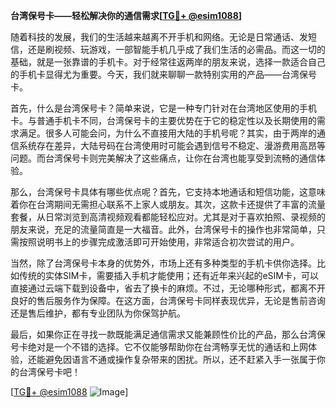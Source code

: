 **台湾保号卡——轻松解决你的通信需求[[TG💪+ @esim1088](https://t.me/s/esim1088)]**

随着科技的发展，我们的生活越来越离不开手机和网络。无论是日常通话、发短信，还是刷视频、玩游戏，一部智能手机几乎成了我们生活的必需品。而这一切的基础，就是一张靠谱的手机卡。对于经常往返两岸的朋友来说，选择一款适合自己的手机卡显得尤为重要。今天，我们就来聊聊一款特别实用的产品——台湾保号卡。

首先，什么是台湾保号卡？简单来说，它是一种专门针对在台湾地区使用的手机卡。与普通手机卡不同，台湾保号卡的主要优势在于它的稳定性以及长期使用的需求满足。很多人可能会问，为什么不直接用大陆的手机号呢？其实，由于两岸的通信系统存在差异，大陆号码在台湾使用时可能会遇到信号不稳定、漫游费用高昂等问题。而台湾保号卡则完美解决了这些痛点，让你在台湾也能享受到流畅的通信体验。

那么，台湾保号卡具体有哪些优点呢？首先，它支持本地通话和短信功能，这意味着你在台湾期间无需担心联系不上家人或朋友。其次，这款卡还提供了丰富的流量套餐，从日常浏览到高清视频观看都能轻松应对。尤其是对于喜欢拍照、录视频的朋友来说，充足的流量简直是一大福音。此外，台湾保号卡的操作也非常简单，只需按照说明书上的步骤完成激活即可开始使用，非常适合初次尝试的用户。

当然，除了台湾保号卡本身的优势外，市场上还有多种类型的手机卡供你选择。比如传统的实体SIM卡，需要插入手机才能使用；还有近年来兴起的eSIM卡，可以直接通过云端下载到设备中，省去了换卡的麻烦。不过，无论哪种形式，都离不开良好的售后服务作为保障。在这方面，台湾保号卡同样表现优异，无论是售前咨询还是售后维护，都有专业团队为你保驾护航。

最后，如果你正在寻找一款既能满足通信需求又能兼顾性价比的产品，那么台湾保号卡绝对是一个不错的选择。它不仅能够帮助你在台湾畅享无忧的通话和上网体验，还能避免因语言不通或操作复杂带来的困扰。所以，还不赶紧入手一张属于你的台湾保号卡吧！

[[TG💪+ @esim1088](https://t.me/s/esim1088) ![Image](https://i.postimg.cc/4NQfJmqS/Snipaste-2025-05-13-00-14-12.png)]